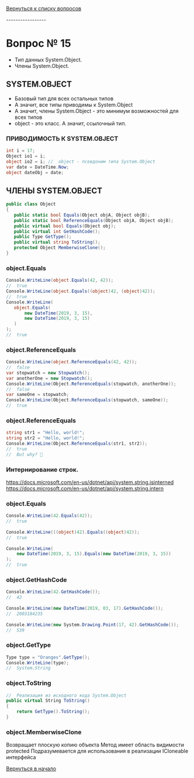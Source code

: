 [Вернуться к списку вопросов](../questions.md)

<div id="begin"></div>
-----------------

# Вопрос № 15

* Тип данных System.Object.
* Члены System.Object.

## SYSTEM.OBJECT

* Базовый тип для всех остальных типов
* А значит, все типы приводимы к System.Object
* А значит, члены System.Object - это минимум возможностей для всех типов
* object - это класс. А значит, ссылочный тип.

### ПРИВОДИМОСТЬ К SYSTEM.OBJECT

```cs
int i = 17; 
Object io1 = i; 
object io2 = i; //  object - псевдоним типа System.Object
var date = DateTime.Now; 
object dateObj = date;
```

## ЧЛЕНЫ SYSTEM.OBJECT

```cs
public class Object 
{ 
   public static bool Equals(Object objA, Object objB); 
   public static bool ReferenceEquals(Object objA, Object objB); 
   public virtual bool Equals(Object obj); 
   public virtual int GetHashCode(); 
   public Type GetType(); 
   public virtual string ToString(); 
   protected Object MemberwiseClone(); 
}
```

### object.Equals

```cs
Console.WriteLine(object.Equals(42, 42)); 
//  true 
Console.WriteLine(object.Equals((object)42, (object)42));
//  true 
Console.WriteLine( 
   object.Equals( 
       new DateTime(2019, 3, 15), 
       new DateTime(2019, 3, 15) 
   ) 
); 
//  true
```

### object.ReferenceEquals

```cs
Console.WriteLine(object.ReferenceEquals(42, 42)); 
//  false 
var stopwatch = new Stopwatch(); 
var anotherOne = new Stopwatch(); 
Console.WriteLine(Object.ReferenceEquals(stopwatch, anotherOne));
//  false 
var sameOne = stopwatch; 
Console.WriteLine(Object.ReferenceEquals(stopwatch, sameOne)); 
//  true
```

### object.ReferenceEquals

```cs
string str1 = "Hello, world!"; 
string str2 = "Hello, world!"; 
Console.WriteLine(Object.ReferenceEquals(str1, str2));
//  true 
//  But why? 🤔
```

### Интернирование строк.

https://docs.microsoft.com/en-us/dotnet/api/system.string.isinterned
https://docs.microsoft.com/en-us/dotnet/api/system.string.intern

### object.Equals

```cs
Console.WriteLine(42.Equals(42)); 
//  true 
 
Console.WriteLine(((object)42).Equals((object)42)); 
//  true 
 
Console.WriteLine( 
    new DateTime(2019, 3, 15).Equals(new DateTime(2019, 3, 15)) 
); 
//  true
```

### object.GetHashCode

```cs
Console.WriteLine(42.GetHashCode()); 
//  42 
 
Console.WriteLine(new DateTime(2019, 03, 17).GetHashCode()); 
//  2003184235 
 
Console.WriteLine(new System.Drawing.Point(17, 42).GetHashCode()); 
//  539
```

### object.GetType

```cs
Type type = "Oranges".GetType();
Console.WriteLine(type); 
//  System.String
```

### object.ToString

```cs
//  Реализация из исходного кода System.Object 
public virtual String ToString() 
{ 
    return GetType().ToString(); 
}
```

### object.MemberwiseClone

Возвращает плоскую копию объекта Метод имеет область видимости protected Подразумевается для использования в реализации
ICloneable интерфейса

[Вернуться в начало](#begin)